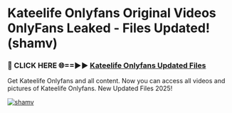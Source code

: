 # Kateelife Onlyfans Original Videos 0nlyFans Leaked - Files Updated! (shamv)

<h3>🔴 CLICK HERE 🌐==►► <a href="https://tinyurl.com/2m67pmp6" rel="nofollow">Kateelife Onlyfans Updated Files</a></h3>

Get Kateelife Onlyfans and all content. Now you can access all videos and pictures of Kateelife Onlyfans. New Updated Files 2025!

[![shamv](https://i.imgur.com/H4QAA4z.gif)](https://tinyurl.com/2m67pmp6)